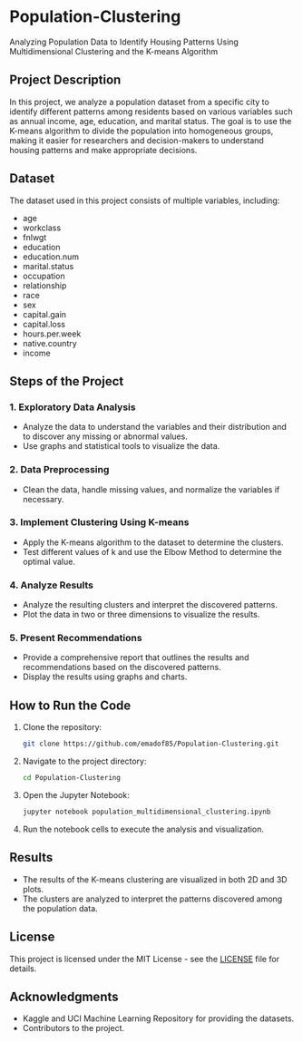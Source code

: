 # Population-Clustering
Analyzing Population Data to Identify Housing Patterns Using Multidimensional Clustering and the K-means Algorithm

## Project Description
In this project, we analyze a population dataset from a specific city to identify different patterns among residents based on various variables such as annual income, age, education, and marital status. The goal is to use the K-means algorithm to divide the population into homogeneous groups, making it easier for researchers and decision-makers to understand housing patterns and make appropriate decisions.

## Dataset
The dataset used in this project consists of multiple variables, including:
- age
- workclass
- fnlwgt
- education
- education.num
- marital.status
- occupation
- relationship
- race
- sex
- capital.gain
- capital.loss
- hours.per.week
- native.country
- income

## Steps of the Project

### 1. Exploratory Data Analysis
- Analyze the data to understand the variables and their distribution and to discover any missing or abnormal values.
- Use graphs and statistical tools to visualize the data.

### 2. Data Preprocessing
- Clean the data, handle missing values, and normalize the variables if necessary.

### 3. Implement Clustering Using K-means
- Apply the K-means algorithm to the dataset to determine the clusters.
- Test different values of k and use the Elbow Method to determine the optimal value.

### 4. Analyze Results
- Analyze the resulting clusters and interpret the discovered patterns.
- Plot the data in two or three dimensions to visualize the results.

### 5. Present Recommendations
- Provide a comprehensive report that outlines the results and recommendations based on the discovered patterns.
- Display the results using graphs and charts.

## How to Run the Code
1. Clone the repository:
    ```bash
    git clone https://github.com/emadof85/Population-Clustering.git
    ```
2. Navigate to the project directory:
    ```bash
    cd Population-Clustering
    ```
3. Open the Jupyter Notebook:
    ```bash
    jupyter notebook population_multidimensional_clustering.ipynb
    ```
4. Run the notebook cells to execute the analysis and visualization.

## Results
- The results of the K-means clustering are visualized in both 2D and 3D plots.
- The clusters are analyzed to interpret the patterns discovered among the population data.

## License
This project is licensed under the MIT License - see the [LICENSE](LICENSE) file for details.

## Acknowledgments
- Kaggle and UCI Machine Learning Repository for providing the datasets.
- Contributors to the project.

